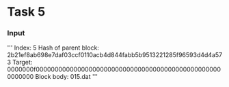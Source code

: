 # Task 5
### Input
'''
Index: 5
Hash of parent block: 2b21ef8ab698e7daf03ccf0110acb4d844fabb5b9513221285f96593d4d4a573
Target: 0000000f00000000000000000000000000000000000000000000000000000000
Block body: 015.dat 
'''
